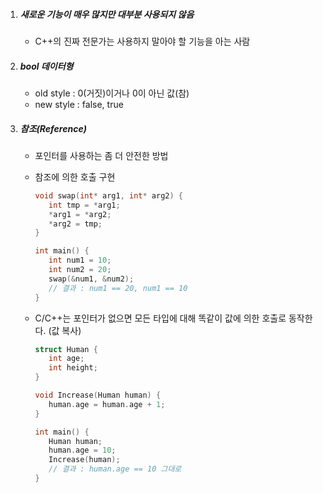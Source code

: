 1. ##### 새로운 기능이 매우 많지만 대부분 사용되지 않음

   - C++의 진짜 전문가는 사용하지 말아야 할 기능을 아는 사람

2. ##### bool 데이터형

   - old style : 0(거짓)이거나 0이 아닌 값(참)
   - new style : false, true

3. ##### 참조(Reference)

   - 포인터를 사용하는 좀 더 안전한 방법

   - 참조에 의한 호출 구현

     ```c
     void swap(int* arg1, int* arg2) {
     	int tmp = *arg1;
     	*arg1 = *arg2;
     	*arg2 = tmp;
     }
     
     int main() {
     	int num1 = 10;
     	int num2 = 20;
     	swap(&num1, &num2);
     	// 결과 : num1 == 20, num1 == 10
     }
     ```

   - C/C++는 포인터가 없으면 모든 타입에 대해 똑같이 값에 의한 호출로 동작한다. (값 복사)

     ```c
     struct Human {
     	int age;
     	int height;
     }
     
     void Increase(Human human) {
     	human.age = human.age + 1;
     }
     
     int main() {
     	Human human;
     	human.age = 10;
     	Increase(human);
     	// 결과 : human.age == 10 그대로
     }
     ```

     

